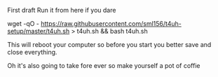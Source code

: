 First draft
Run it from here if you dare

wget -qO - https://raw.githubusercontent.com/sml156/t4uh-setup/master/t4uh.sh > t4uh.sh && bash t4uh.sh

This will reboot your computer so before you start you better save and close everything.

Oh it's also going to take fore ever so make yourself a pot of coffie
